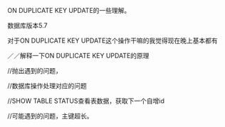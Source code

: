 ON DUPLICATE KEY UPDATE的一些理解。



数据库版本5.7

对于ON DUPLICATE KEY UPDATE这个操作干嘛的我觉得现在晚上基本都有

／／解释一下ON DUPLICATE KEY UPDATE的原理



//抛出遇到的问题，



//数据库操作处理对应的问题



//SHOW TABLE STATUS查看表数据，获取下一个自增id



//可能遇到的问题，主键超长。